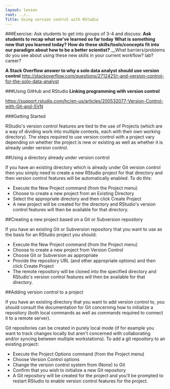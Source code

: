 ```yaml
---
layout: lesson
root: ../..
Title: Using version control with RStudio
---
```



###Exercise: Ask students to get into groups of 3-4 and discuss:
__Ask students to recap what we've learned so far today__
__What is something new that you learned today?__
__How do these skills/tools/concepts fit into our paradigm about how to be a better scientist?__
__What barriers/problems do you see about using these new skills in your current workflow? lab? career?

__A Stack Overflow answer to why a solo data analyst should use version control__
http://stackoverflow.com/questions/2712421/r-and-version-control-for-the-solo-data-analyst

###Using GitHub and RStudio
__Linking programming with version control__

https://support.rstudio.com/hc/en-us/articles/200532077-Version-Control-with-Git-and-SVN

###Getting Started

RStudio's version control features are tied to the use of Projects 
(which are a way of dividing work into multiple contexts, each with their own working directory). 
The steps required to use version control with a project vary depending on whether 
the project is new or existing as well as whether it is already under version control.

##Using a directory already under version control

If you have an existing directory which is already under Git version control 
then you simply need to create a new RStudio project for that directory and then 
version control features will be automatically enabled. To do this:

* Execute the New Project command (from the Project menu)
* Choose to create a new project from an Existing Directory
* Select the appropriate directory and then click Create Project
* A new project will be created for the directory and RStudio's version control features will then be available for that directory.

##Creating a new project based on a Git or Subversion repository

If you have an existing Git or Subversion repository that you want to use 
as the basis for an RStudio project you should:

* Execute the New Project command (from the Project menu)
* Choose to create a new project from Version Control
* Choose Git or Subversion as appropriate
* Provide the repository URL (and other appropriate options) and then click Create Project
* The remote repository will be cloned into the specified directory and RStudio's version control features will then be available for that directory.

##Adding version control to a project

If you have an existing directory that you want to add version control to, 
you should consult the documentation for Git concerning how to initialize a repository 
(both local commands as well as commands required to connect it to a remote server).

Git repositories can be created in purely local mode (if for example you want to 
track changes locally but aren't concerned with collaborating and/or syncing 
between multiple workstations). To add a git repository to an existing project:

* Execute the Project Options command (from the Project menu)
* Choose Version Control options
* Change the version control system from (None) to Git
* Confirm that you wish to initialize a new Git repository
* A Git repository will be created for the project and you'll be prompted to 
restart RStudio to enable version control features for the project.


